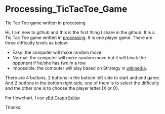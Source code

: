 # Processing_TicTacToe_Game
Tic Tac Toe game written in processing

Hi, I am new to github and this is the first thing I share in the github. It is a Tic Tac Toe game written in [processing](https://processing.org/). It is one player game. There are three difficulty levels as below:
* Easy: the computer will make random move.
* Normal: the computer will make random move but it will block the opponent if he/she has two in a row
* Impossible: the computer will play based on Strategy in [wikipedia](https://en.wikipedia.org/wiki/Tic-tac-toe#Strategy).

There are 4 buttons, 2 buttons in the bottom left side to start and end game. And 2 buttons in the bottom right side, one of them is to select the difficulty and the other one is to choose the player letter (X or O).

For flowchart, I use [yEd Graph Editor](http://www.yworks.com/products/yed)

Thanks.
